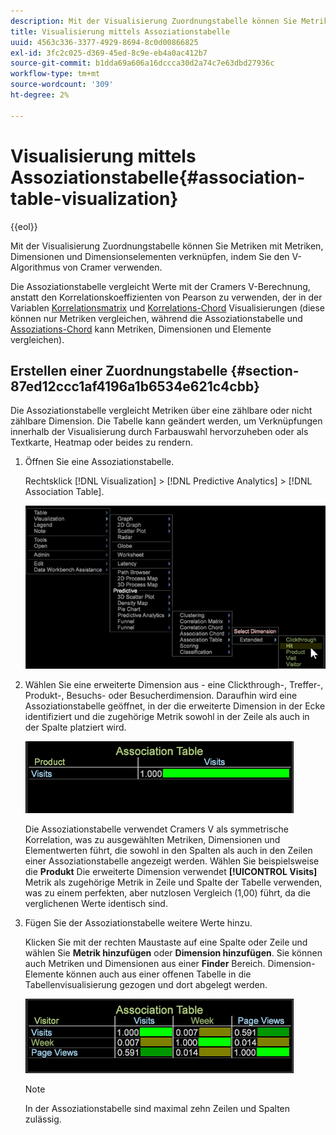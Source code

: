 ```yaml
---
description: Mit der Visualisierung Zuordnungstabelle können Sie Metriken mit Metriken, Dimensionen und Dimensionselementen verknüpfen, indem Sie den V-Algorithmus von Cramer verwenden.
title: Visualisierung mittels Assoziationstabelle
uuid: 4563c336-3377-4929-8694-8c0d00866825
exl-id: 3fc2c025-d369-45ed-8c9e-eb4a0ac412b7
source-git-commit: b1dda69a606a16dccca30d2a74c7e63dbd27936c
workflow-type: tm+mt
source-wordcount: '309'
ht-degree: 2%

---
```


# Visualisierung mittels Assoziationstabelle{#association-table-visualization}

{{eol}}

Mit der Visualisierung Zuordnungstabelle können Sie Metriken mit Metriken, Dimensionen und Dimensionselementen verknüpfen, indem Sie den V-Algorithmus von Cramer verwenden.

Die Assoziationstabelle vergleicht Werte mit der Cramers V-Berechnung, anstatt den Korrelationskoeffizienten von Pearson zu verwenden, der in der Variablen [Korrelationsmatrix](https://experienceleague.adobe.com/docs/data-workbench/using/client/analysis-visualizations/correlation-analysis/c-correlation-analysis.html) und [Korrelations-Chord](https://experienceleague.adobe.com/docs/data-workbench/using/client/analysis-visualizations/c-chord-visualization.html) Visualisierungen (diese können nur Metriken vergleichen, während die Assoziationstabelle und [Assoziations-Chord](../../../home/c-get-started/c-analysis-vis/associations-chord.md#concept-51d0bda998474dd5946cc2a9b8393445) kann Metriken, Dimensionen und Elemente vergleichen).

## Erstellen einer Zuordnungstabelle {#section-87ed12ccc1af4196a1b6534e621c4cbb}

Die Assoziationstabelle vergleicht Metriken über eine zählbare oder nicht zählbare Dimension. Die Tabelle kann geändert werden, um Verknüpfungen innerhalb der Visualisierung durch Farbauswahl hervorzuheben oder als Textkarte, Heatmap oder beides zu rendern.

1. Öffnen Sie eine Assoziationstabelle.

   Rechtsklick [!DNL Visualization] > [!DNL Predictive Analytics] > [!DNL Association Table].

   ![](assets/association_table.png)

1. Wählen Sie eine erweiterte Dimension aus - eine Clickthrough-, Treffer-, Produkt-, Besuchs- oder Besucherdimension. Daraufhin wird eine Assoziationstabelle geöffnet, in der die erweiterte Dimension in der Ecke identifiziert und die zugehörige Metrik sowohl in der Zeile als auch in der Spalte platziert wird.

   ![](assets/association_table1.png)

   Die Assoziationstabelle verwendet Cramers V als symmetrische Korrelation, was zu ausgewählten Metriken, Dimensionen und Elementwerten führt, die sowohl in den Spalten als auch in den Zeilen einer Assoziationstabelle angezeigt werden. Wählen Sie beispielsweise die **Produkt** Die erweiterte Dimension verwendet **[!UICONTROL Visits]** Metrik als zugehörige Metrik in Zeile und Spalte der Tabelle verwenden, was zu einem perfekten, aber nutzlosen Vergleich (1,00) führt, da die verglichenen Werte identisch sind.

1. Fügen Sie der Assoziationstabelle weitere Werte hinzu.

   Klicken Sie mit der rechten Maustaste auf eine Spalte oder Zeile und wählen Sie **Metrik hinzufügen** oder **Dimension hinzufügen**. Sie können auch Metriken und Dimensionen aus einer **Finder** Bereich. Dimension-Elemente können auch aus einer offenen Tabelle in die Tabellenvisualisierung gezogen und dort abgelegt werden.

   ![](assets/association_table2.png)

   >[!NOTE]
   >
   >In der Assoziationstabelle sind maximal zehn Zeilen und Spalten zulässig.
